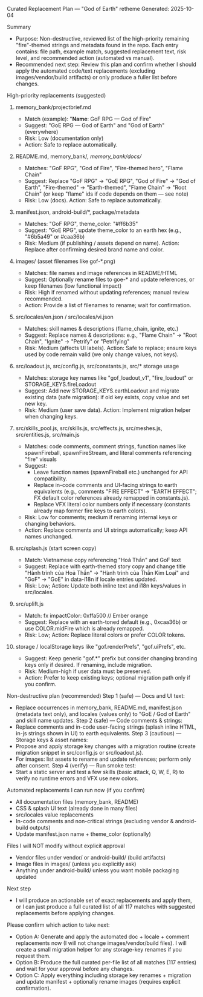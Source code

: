 Curated Replacement Plan — "God of Earth" retheme
Generated: 2025-10-04

Summary
- Purpose: Non-destructive, reviewed list of the high-priority remaining "fire"-themed strings and metadata found in the repo. Each entry contains: file path, example match, suggested replacement text, risk level, and recommended action (automated vs manual).
- Recommended next step: Review this plan and confirm whether I should apply the automated code/text replacements (excluding images/vendor/build artifacts) or only produce a fuller list before changes.

High-priority replacements (suggested)
1) memory_bank/projectbrief.md
   - Match (example): "**Name**: GoF RPG — God of Fire"
   - Suggest: "GoE RPG — God of Earth" and "God of Earth" (everywhere)
   - Risk: Low (documentation only)
   - Action: Safe to replace automatically.

2) README.md, memory_bank/*, memory_bank/docs/*
   - Matches: "GoF RPG", "God of Fire", "Fire-themed hero", "Flame Chain"
   - Suggest: Replace "GoF RPG" -> "GoE RPG", "God of Fire" -> "God of Earth", "Fire-themed" -> "Earth-themed", "Flame Chain" -> "Root Chain" (or keep "flame" ids if code depends on them — see note)
   - Risk: Low (docs). Action: Safe to replace automatically.

3) manifest.json, android-build/*, package/metadata
   - Matches: "GoF RPG", theme_color: "#ff6b35"
   - Suggest: "GoE RPG", update theme_color to an earth hex (e.g., "#6b5a49" or #caa36b)
   - Risk: Medium (if publishing / assets depend on name). Action: Replace after confirming desired brand name and color.

4) images/ (asset filenames like gof-*.png)
   - Matches: file names and image references in README/HTML
   - Suggest: Optionally rename files to goe-* and update references, or keep filenames (low functional impact)
   - Risk: High if renamed without updating references; manual review recommended.
   - Action: Provide a list of filenames to rename; wait for confirmation.

5) src/locales/en.json / src/locales/vi.json
   - Matches: skill names & descriptions (flame_chain, ignite, etc.)
   - Suggest: Replace names & descriptions: e.g., "Flame Chain" -> "Root Chain", "Ignite" -> "Petrify" or "Petrifying"
   - Risk: Medium (affects UI labels). Action: Safe to replace; ensure keys used by code remain valid (we only change values, not keys).

6) src/loadout.js, src/config.js, src/constants.js, src/* storage usage
   - Matches: storage key names like "gof_loadout_v1", "fire_loadout" or STORAGE_KEYS.fireLoadout
   - Suggest: Add new STORAGE_KEYS.earthLoadout and migrate existing data (safe migration): if old key exists, copy value and set new key.
   - Risk: Medium (user save data). Action: Implement migration helper when changing keys.

7) src/skills_pool.js, src/skills.js, src/effects.js, src/meshes.js, src/entities.js, src/main.js
   - Matches: code comments, comment strings, function names like spawnFireball, spawnFireStream, and literal comments referencing "fire" visuals
   - Suggest:
     - Leave function names (spawnFireball etc.) unchanged for API compatibility.
     - Replace in-code comments and UI-facing strings to earth equivalents (e.g., comments "FIRE EFFECT" -> "EARTH EFFECT"; FX default color references already remapped in constants.js).
     - Replace VFX literal color numbers only if necessary (constants already map former fire keys to earth colors).
   - Risk: Low for comments; medium if renaming internal keys or changing behaviors.
   - Action: Replace comments and UI strings automatically; keep API names unchanged.

8) src/splash.js (start screen copy)
   - Match: Vietnamese copy referencing "Hoả Thần" and GoF text
   - Suggest: Replace with earth-themed story copy and change title "Hành trình của Hoả Thần" -> "Hành trình của Thần Kim Loại" and "GoF" -> "GoE" in data-i18n if locale entries updated.
   - Risk: Low; Action: Update both inline text and i18n keys/values in src/locales.

9) src/uplift.js
   - Match: fx impactColor: 0xffa500 // Ember orange
   - Suggest: Replace with an earth-toned default (e.g., 0xcaa36b) or use COLOR.midFire which is already remapped.
   - Risk: Low; Action: Replace literal colors or prefer COLOR tokens.

10) storage / localStorage keys like "gof.renderPrefs", "gof.uiPrefs", etc.
    - Suggest: Keep generic "gof.*" prefix but consider changing branding keys only if desired. If renaming, include migration.
    - Risk: Medium-high if user data must be preserved.
    - Action: Prefer to keep existing keys; optional migration path only if you confirm.

Non-destructive plan (recommended)
Step 1 (safe) — Docs and UI text:
- Replace occurrences in memory_bank, README.md, manifest.json (metadata text only), and locales (values only) to "GoE / God of Earth" and skill name updates.
Step 2 (safe) — Code comments & strings:
- Replace comments and in-code user-facing strings (splash inline HTML, in-js strings shown in UI) to earth equivalents.
Step 3 (cautious) — Storage keys & asset names:
- Propose and apply storage key changes with a migration routine (create migration snippet in src/config.js or src/loadout.js).
- For images: list assets to rename and update references; perform only after consent.
Step 4 (verify) — Run smoke test:
- Start a static server and test a few skills (basic attack, Q, W, E, R) to verify no runtime errors and VFX use new colors.

Automated replacements I can run now (if you confirm)
- All documentation files (memory_bank, README)
- CSS & splash UI text (already done in many files)
- src/locales value replacements
- In-code comments and non-critical strings (excluding vendor & android-build outputs)
- Update manifest.json name + theme_color (optionally)

Files I will NOT modify without explicit approval
- Vendor files under vendor/ or android-build/ (build artifacts)
- Image files in images/ (unless you explicitly ask)
- Anything under android-build/ unless you want mobile packaging updated

Next step
- I will produce an actionable set of exact replacements and apply them, or I can just produce a full curated list of all 117 matches with suggested replacements before applying changes.

Please confirm which action to take next:
- Option A: Generate and apply the automated doc + locale + comment replacements now (I will not change images/vendor/build files). I will create a small migration helper for any storage-key renames if you request them.
- Option B: Produce the full curated per-file list of all matches (117 entries) and wait for your approval before any changes.
- Option C: Apply everything including storage key renames + migration and update manifest + optionally rename images (requires explicit confirmation).
